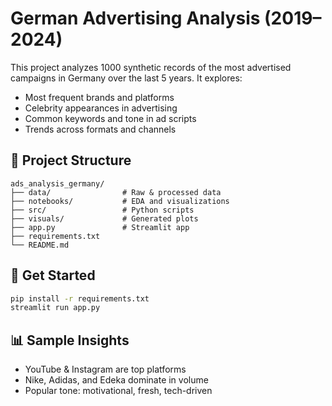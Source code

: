 # German Advertising Analysis (2019–2024)

This project analyzes 1000 synthetic records of the most advertised campaigns in Germany over the last 5 years. It explores:

- Most frequent brands and platforms
- Celebrity appearances in advertising
- Common keywords and tone in ad scripts
- Trends across formats and channels

## 📁 Project Structure

```
ads_analysis_germany/
├── data/                # Raw & processed data
├── notebooks/           # EDA and visualizations
├── src/                 # Python scripts
├── visuals/             # Generated plots
├── app.py               # Streamlit app
├── requirements.txt
└── README.md
```

## 🚀 Get Started

```bash
pip install -r requirements.txt
streamlit run app.py
```

## 📊 Sample Insights

- YouTube & Instagram are top platforms
- Nike, Adidas, and Edeka dominate in volume
- Popular tone: motivational, fresh, tech-driven
